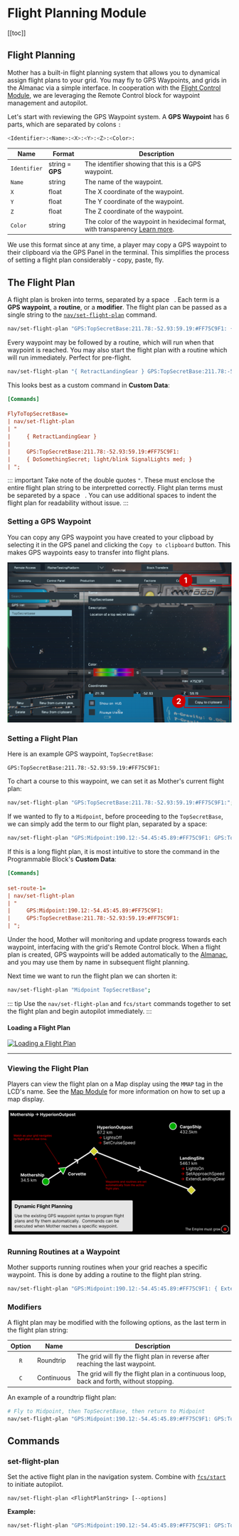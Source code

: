 # Flight Planning Module
<!-- [< Modules](../Modules.md) -->

[[toc]]
## Flight Planning

Mother has a built-in flight planning system that allows you to dynamical assign flight plans to your grid. You may fly to GPS Waypoints, and grids in the Almanac via a simple interface. In cooperation with the [Flight Control Module](FlightControlModule.md), we are leveraging the Remote Control block for waypoint management and autopilot.

<!-- ![Flight Plan Map](../../Assets/flight-plan-1.png) -->

Let's start with reviewing the GPS Waypoint system. A **GPS Waypoint** has 6 parts, which are separated by colons `:`

```bash
<Identifier>:<Name>:<X>:<Y>:<Z>:<Color>:
```

|Name|Format |Description|
|-|-|-|
|`Identifier`| string = **GPS**| The identifier showing that this is a GPS waypoint. |
|`Name`| string | The name of the waypoint. |
|`X`| float | The X coordinate of the waypoint. |
|`Y`| float | The Y coordinate of the waypoint. |
|`Z`| float | The Z coordinate of the waypoint. |
|`Color`| string | The color of the waypoint in hexidecimal format, with transparency [Learn more](https://www.quackit.com/css/color/values/css_hex_color_notation_8_digits.cfm#:~:text=Syntax,alpha%20chanel%20of%20the%20color.). |


We use this format since at any time, a player may copy a GPS waypoint to their clipboard via the GPS Panel in the terminal. This simplifies the process of setting a flight plan considerably - copy, paste, fly.

## The Flight Plan

A flight plan is broken into terms, separated by a space ` `. Each term is a **GPS waypoint**, a **routine**, or a **modifier**.  The flight plan can be passed as a single string to the [`nav/set-flight-plan`](#set-flight-plan) command.

```bash title="Terminal"
nav/set-flight-plan "GPS:TopSecretBase:211.78:-52.93:59.19:#FF75C9F1: { DoSomethingSecret; light/blink SignalLights med; }";
```

Every waypoint may be followed by a routine, which will run when that waypoint is reached. You may also start the flight plan with a routine which will run immediately. Perfect for pre-flight.

```bash title="Terminal"
nav/set-flight-plan "{ RetractLandingGear } GPS:TopSecretBase:211.78:-52.93:59.19:#FF75C9F1: { DoSomethingSecret; light/blink SignalLights med; }";
```

This looks best as a custom command in **Custom Data**:

```ini title="Mother > Custom Data"
[Commands]

FlyToTopSecretBase=
| nav/set-flight-plan 
| "
|     { RetractLandingGear } 
| 
|     GPS:TopSecretBase:211.78:-52.93:59.19:#FF75C9F1:
|     { DoSomethingSecret; light/blink SignalLights med; }
| ";
```

::: important
Take note of the double quotes `"`. These must enclose the entire flight plan string to be interpretted correctly. Flight plan terms must be separeted by a space ` `. You can use additional spaces to indent the flight plan for readability without issue.
:::

### Setting a GPS Waypoint
You can copy any GPS waypoint you have created to your clipboad by selecting it in the GPS panel and clicking the `Copy to clipboard` button. This makes GPS waypoints easy to transfer into flight plans.

![Copy GPS to Clipboard](../../Assets/terminal-gps-1.png)

### Setting a Flight Plan

Here is an example GPS waypoint, `TopSecretBase`:

```
GPS:TopSecretBase:211.78:-52.93:59.19:#FF75C9F1:
```

To chart a course to this waypoint, we can set it as Mother's current flight plan:

```bash title="Terminal"
nav/set-flight-plan "GPS:TopSecretBase:211.78:-52.93:59.19:#FF75C9F1:";
```

If we wanted to fly to a `Midpoint`, before proceeding to the `TopSecretBase`, we can simply add the term to our flight plan, separated by a space:

```bash title="Terminal"
nav/set-flight-plan "GPS:Midpoint:190.12:-54.45:45.89:#FF75C9F1: GPS:TopSecretBase:211.78:-52.93:59.19:#FF75C9F1:";
```

If this is a long flight plan, it is most intuitive to store the command in the Programmable Block's **Custom Data**:

```ini title="Mother > Custom Data"
[Commands]

set-route-1=
| nav/set-flight-plan 
| "
|     GPS:Midpoint:190.12:-54.45:45.89:#FF75C9F1: 
|     GPS:TopSecretBase:211.78:-52.93:59.19:#FF75C9F1:
| ";
```

Under the hood, Mother will monitoring and update progress towards each waypoint, interfacing with the grid's Remote Control block. When a flight plan is created, GPS waypoints will be added automatically to the [Almanac](../Core/Almanac.md), and you may use them by name in subsequent flight planning.

Next time we want to run the flight plan we can shorten it:

```bash title="Terminal"
nav/set-flight-plan "Midpoint TopSecretBase";
```
::: tip
Use the `nav/set-flight-plan` and `fcs/start` commands together to set the flight plan and begin autopilot immediately.
:::

#### Loading a Flight Plan
[![Loading a Flight Plan](https://img.youtube.com/vi/jFMLTiwC3Sg/0.jpg)](https://www.youtube.com/watch?v=jFMLTiwC3Sg)

---

<!-- ### Preflight -->

### Viewing the Flight Plan

Players can view the flight plan on a Map display using the `MMAP` tag in the LCD's name. See the [Map Module](MapModule.md) for more information on how to set up a map display.

![Flight Plan Map](../../Assets/flight-plan-1.png)

### Running Routines at a Waypoint

Mother supports running routines when your grid reaches a specific waypoint.  This is done by adding a routine to the flight plan string.

```bash title="Terminal"
nav/set-flight-plan "GPS:Midpoint:190.12:-54.45:45.89:#FF75C9F1: { ExtendWings; light/blink SignalLights off; block/off BoosterThrusters; }"; 
```

### Modifiers

A flight plan may be modified with the following options, as the last term in the flight plan string:

<!-- table -->
| Option | Name | Description |
|:---:| --- | --- |
| `R` | Roundtrip | The grid will fly the flight plan in reverse after reaching the last waypoint. |
| `C` | Continuous | The grid will fly the flight plan in a continuous loop, back and forth, without stopping. |

An example of a roundtrip flight plan:

```bash title="Terminal"
# Fly to Midpoint, then TopSecretBase, then return to Midpoint
nav/set-flight-plan "GPS:Midpoint:190.12:-54.45:45.89:#FF75C9F1: GPS:TopSecretBase:211.78:-52.93:59.19:#FF75C9F1: R";
```







## Commands

### set-flight-plan
Set the active flight plan in the navigation system. Combine with [`fcs/start`](#flight-control-system) to initiate autopilot.

```
nav/set-flight-plan <FlightPlanString> [--options]
```

**Example:**

```bash title="Terminal"
nav/set-flight-plan "GPS:Midpoint:190.12:-54.45:45.89:#FF75C9F1: GPS:TopSecretBase:211.78:-52.93:59.19:#FF75C9F1:";
```

<!-- ## Actions

Let's go further. Flying a route isn't always enough. Sometimes we need to perform actions at each waypoint.  This is where Actions come in.  We can instruct a grid to perform an action at each waypoint, such as running a command.

```bash
# Fly to TargetPosition and deploy solar panels
nav/set-flight-plan "GPS:TargetPosition:190.12:-54.45:45.89:#FF75C9F1:?command=DeploySolarPanels";
```

Where the `DeploySolarPanels` command is a custom routine that actuates rotors and hinges.

```bash
# DeploySolarPanels
hinge/rotate SolarPanelArrayHinges 0; rotor/rotate SolarPanelArrayRotors 135;
``` -->

